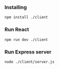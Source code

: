 ### Installing
```
npm install ./client
```
### Run React
```
npm run dev ./client
```
### Run Express server
```
node ./client/server.js
```
